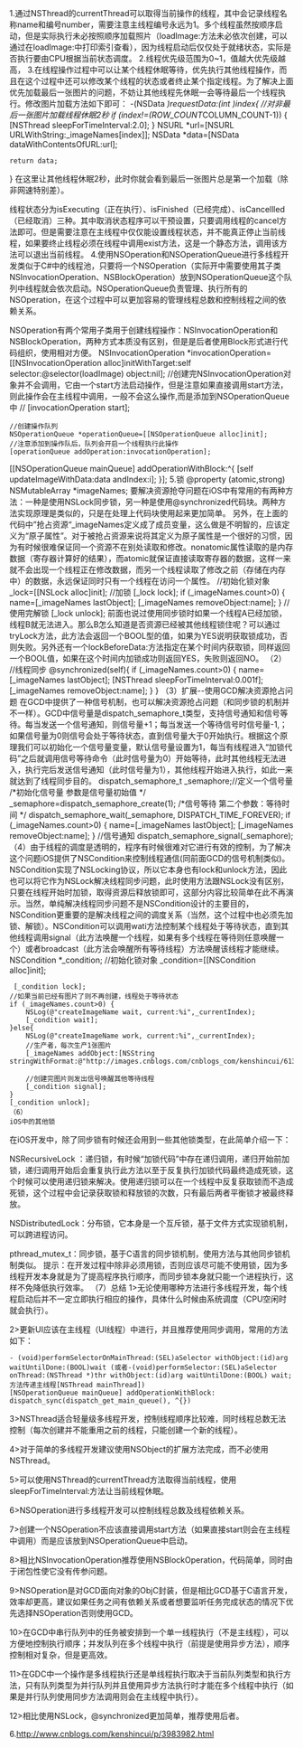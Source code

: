 1.通过NSThread的currentThread可以取得当前操作的线程，其中会记录线程名称name和编号number，需要注意主线程编号永远为1。多个线程虽然按顺序启动，但是实际执行未必按照顺序加载照片（loadImage:方法未必依次创建，可以通过在loadImage:中打印索引查看），因为线程启动后仅仅处于就绪状态，实际是否执行要由CPU根据当前状态调度。
2.线程优先级范围为0~1，值越大优先级越高，
3.在线程操作过程中可以让某个线程休眠等待，优先执行其他线程操作，而且在这个过程中还可以修改某个线程的状态或者终止某个指定线程。为了解决上面优先加载最后一张图片的问题，不妨让其他线程先休眠一会等待最后一个线程执行。修改图片加载方法如下即可：
-(NSData *)requestData:(int )index{
    //对非最后一张图片加载线程休眠2秒
    if (index!=(ROW_COUNT*COLUMN_COUNT-1)) {
        [NSThread sleepForTimeInterval:2.0];
    }
    NSURL *url=[NSURL URLWithString:_imageNames[index]];
    NSData *data=[NSData dataWithContentsOfURL:url];

    return data;
}
在这里让其他线程休眠2秒，此时你就会看到最后一张图片总是第一个加载（除非网速特别差）。

线程状态分为isExecuting（正在执行）、isFinished（已经完成）、isCancellled（已经取消）三种。其中取消状态程序可以干预设置，只要调用线程的cancel方法即可。但是需要注意在主线程中仅仅能设置线程状态，并不能真正停止当前线程，如果要终止线程必须在线程中调用exist方法，这是一个静态方法，调用该方法可以退出当前线程。
4.使用NSOperation和NSOperationQueue进行多线程开发类似于C#中的线程池，只要将一个NSOperation（实际开中需要使用其子类NSInvocationOperation、NSBlockOperation）放到NSOperationQueue这个队列中线程就会依次启动。NSOperationQueue负责管理、执行所有的NSOperation，在这个过程中可以更加容易的管理线程总数和控制线程之间的依赖关系。

NSOperation有两个常用子类用于创建线程操作：NSInvocationOperation和NSBlockOperation，两种方式本质没有区别，但是是后者使用Block形式进行代码组织，使用相对方便。
 NSInvocationOperation *invocationOperation=[[NSInvocationOperation alloc]initWithTarget:self selector:@selector(loadImage) object:nil];
    //创建完NSInvocationOperation对象并不会调用，它由一个start方法启动操作，但是注意如果直接调用start方法，则此操作会在主线程中调用，一般不会这么操作,而是添加到NSOperationQueue中
//    [invocationOperation start];
    
    //创建操作队列
    NSOperationQueue *operationQueue=[[NSOperationQueue alloc]init];
    //注意添加到操作队后，队列会开启一个线程执行此操作
    [operationQueue addOperation:invocationOperation];
 [[NSOperationQueue mainQueue] addOperationWithBlock:^{
        [self updateImageWithData:data andIndex:i];
    }];
5.锁
@property (atomic,strong) NSMutableArray *imageNames;
要解决资源抢夺问题在iOS中有常用的有两种方法：一种是使用NSLock同步锁，另一种是使用@synchronized代码块。两种方法实现原理是类似的，只是在处理上代码块使用起来更加简单。
另外，在上面的代码中”抢占资源“_imageNames定义成了成员变量，这么做是不明智的，应该定义为“原子属性”。对于被抢占资源来说将其定义为原子属性是一个很好的习惯，因为有时候很难保证同一个资源不在别处读取和修改。nonatomic属性读取的是内存数据（寄存器计算好的结果），而atomic就保证直接读取寄存器的数据，这样一来就不会出现一个线程正在修改数据，而另一个线程读取了修改之前（存储在内存中）的数据，永远保证同时只有一个线程在访问一个属性。
//初始化锁对象
    _lock=[[NSLock alloc]init];
   //加锁
    [_lock lock];
    if (_imageNames.count>0) {
        name=[_imageNames lastObject];
        [_imageNames removeObject:name];
    }
    //使用完解锁
    [_lock unlock];
    前面也说过使用同步锁时如果一个线程A已经加锁，线程B就无法进入。那么B怎么知道是否资源已经被其他线程锁住呢？可以通过tryLock方法，此方法会返回一个BOOL型的值，如果为YES说明获取锁成功，否则失败。另外还有一个lockBeforeData:方法指定在某个时间内获取锁，同样返回一个BOOL值，如果在这个时间内加锁成功则返回YES，失败则返回NO。
    （2）
     //线程同步
    @synchronized(self){
        if (_imageNames.count>0) {
            name=[_imageNames lastObject];
            [NSThread sleepForTimeInterval:0.001f];
            [_imageNames removeObject:name];
        }
    }
    （3）扩展--使用GCD解决资源抢占问题
    在GCD中提供了一种信号机制，也可以解决资源抢占问题（和同步锁的机制并不一样）。GCD中信号量是dispatch_semaphore_t类型，支持信号通知和信号等待。每当发送一个信号通知，则信号量+1；每当发送一个等待信号时信号量-1,；如果信号量为0则信号会处于等待状态，直到信号量大于0开始执行。根据这个原理我们可以初始化一个信号量变量，默认信号量设置为1，每当有线程进入“加锁代码”之后就调用信号等待命令（此时信号量为0）开始等待，此时其他线程无法进入，执行完后发送信号通知（此时信号量为1），其他线程开始进入执行，如此一来就达到了线程同步目的。
     dispatch_semaphore_t _semaphore;//定义一个信号量
      /*初始化信号量
     参数是信号量初始值
     */
      _semaphore=dispatch_semaphore_create(1);
      /*信号等待
     第二个参数：等待时间
     */
    dispatch_semaphore_wait(_semaphore, DISPATCH_TIME_FOREVER);
    if (_imageNames.count>0) {
        name=[_imageNames lastObject];
        [_imageNames removeObject:name];
    }
    //信号通知
    dispatch_semaphore_signal(_semaphore);
    （4）由于线程的调度是透明的，程序有时候很难对它进行有效的控制，为了解决这个问题iOS提供了NSCondition来控制线程通信(同前面GCD的信号机制类似)。NSCondition实现了NSLocking协议，所以它本身也有lock和unlock方法，因此也可以将它作为NSLock解决线程同步问题，此时使用方法跟NSLock没有区别，只要在线程开始时加锁，取得资源后释放锁即可，这部分内容比较简单在此不再演示。当然，单纯解决线程同步问题不是NSCondition设计的主要目的，NSCondition更重要的是解决线程之间的调度关系（当然，这个过程中也必须先加锁、解锁）。NSCondition可以调用wati方法控制某个线程处于等待状态，直到其他线程调用signal（此方法唤醒一个线程，如果有多个线程在等待则任意唤醒一个）或者broadcast（此方法会唤醒所有等待线程）方法唤醒该线程才能继续。
     NSCondition *_condition;
    //初始化锁对象
    _condition=[[NSCondition alloc]init];
    
     [_condition lock];
    //如果当前已经有图片了则不再创建，线程处于等待状态
    if (_imageNames.count>0) {
        NSLog(@"createImageName wait, current:%i",_currentIndex);
        [_condition wait];
    }else{
        NSLog(@"createImageName work, current:%i",_currentIndex);
        //生产者，每次生产1张图片
        [_imageNames addObject:[NSString stringWithFormat:@"http://images.cnblogs.com/cnblogs_com/kenshincui/613474/o_%i.jpg",_currentIndex++]];
        
        //创建完图片则发出信号唤醒其他等待线程
        [_condition signal];
    }
    [_condition unlock];
    （6）
    iOS中的其他锁

在iOS开发中，除了同步锁有时候还会用到一些其他锁类型，在此简单介绍一下：

NSRecursiveLock ：递归锁，有时候“加锁代码”中存在递归调用，递归开始前加锁，递归调用开始后会重复执行此方法以至于反复执行加锁代码最终造成死锁，这个时候可以使用递归锁来解决。使用递归锁可以在一个线程中反复获取锁而不造成死锁，这个过程中会记录获取锁和释放锁的次数，只有最后两者平衡锁才被最终释放。

NSDistributedLock：分布锁，它本身是一个互斥锁，基于文件方式实现锁机制，可以跨进程访问。

pthread_mutex_t：同步锁，基于C语言的同步锁机制，使用方法与其他同步锁机制类似。
提示：在开发过程中除非必须用锁，否则应该尽可能不使用锁，因为多线程开发本身就是为了提高程序执行顺序，而同步锁本身就只能一个进程执行，这样不免降低执行效率。
（7）总结
1>无论使用哪种方法进行多线程开发，每个线程启动后并不一定立即执行相应的操作，具体什么时候由系统调度（CPU空闲时就会执行）。

2>更新UI应该在主线程（UI线程）中进行，并且推荐使用同步调用，常用的方法如下：

    - (void)performSelectorOnMainThread:(SEL)aSelector withObject:(id)arg waitUntilDone:(BOOL)wait (或者-(void)performSelector:(SEL)aSelector onThread:(NSThread *)thr withObject:(id)arg waitUntilDone:(BOOL) wait;方法传递主线程[NSThread mainThread])
    [NSOperationQueue mainQueue] addOperationWithBlock:
    dispatch_sync(dispatch_get_main_queue(), ^{}) 

3>NSThread适合轻量级多线程开发，控制线程顺序比较难，同时线程总数无法控制（每次创建并不能重用之前的线程，只能创建一个新的线程）。

4>对于简单的多线程开发建议使用NSObject的扩展方法完成，而不必使用NSThread。

5>可以使用NSThread的currentThread方法取得当前线程，使用 sleepForTimeInterval:方法让当前线程休眠。

6>NSOperation进行多线程开发可以控制线程总数及线程依赖关系。

7>创建一个NSOperation不应该直接调用start方法（如果直接start则会在主线程中调用）而是应该放到NSOperationQueue中启动。

8>相比NSInvocationOperation推荐使用NSBlockOperation，代码简单，同时由于闭包性使它没有传参问题。

9>NSOperation是对GCD面向对象的ObjC封装，但是相比GCD基于C语言开发，效率却更高，建议如果任务之间有依赖关系或者想要监听任务完成状态的情况下优先选择NSOperation否则使用GCD。

10>在GCD中串行队列中的任务被安排到一个单一线程执行（不是主线程），可以方便地控制执行顺序；并发队列在多个线程中执行（前提是使用异步方法），顺序控制相对复杂，但是更高效。

11>在GDC中一个操作是多线程执行还是单线程执行取决于当前队列类型和执行方法，只有队列类型为并行队列并且使用异步方法执行时才能在多个线程中执行（如果是并行队列使用同步方法调用则会在主线程中执行）。

12>相比使用NSLock，@synchronized更加简单，推荐使用后者。
    
6.http://www.cnblogs.com/kenshincui/p/3983982.html
